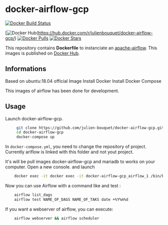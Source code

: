 # docker-airflow-gcp

[![Docker Build Status](https://img.shields.io/docker/build/julienbouquet/docker-airflow-gcp.svg)]()

[![Docker Hub](https://img.shields.io/badge/docker-ready-blue.svg)(https://hub.docker.com/r/julienbouquet/docker-airflow-gcp/)
[![Docker Pulls](https://img.shields.io/docker/pulls/julienbouquet/docker-airflow-gcp.svg)]()
[![Docker Stars](https://img.shields.io/docker/stars/julienbouquet/docker-airflow-gcp.svg)]()

This repository contains **Dockerfile** to instanciate an [apache-airflow](https://github.com/apache/incubator-airflow). This images is published on [Docker Hub](https://registry.hub.docker.com/).

## Informations

Based on ubuntu:18.04 official Image
Install Docker
Install Docker Compose

This images of airflow has been done for development.

## Usage

Launch docker-airflow-gcp.

```bash
     git clone https://github.com/julien-bouquet/docker-airflow-gcp.git
     cd docker-airflow-gcp
     docker-compose up
```

In `docker-compose.yml`, you need to change the repository of project. Currently ariflow is linked with this folder and not yout project. 

It's will be pull images docker-airflow-gcp and mariadb to works on your computer. 
Open a new console. and launch 

```bash
    docker exec -it docker exec -it docker-airflow-gcp_airflow_1 /bin/bash
```

Now you can use Airflow with a command like and test :

```bash
    airflow list_dags
    airflow test NAME_OF_DAGS NAME_OF_TAKS date +%Y%m%d
```

If you want a webserver of airflow, you can execute: 

```bash
    airflow webserver && airflow scheduler
```